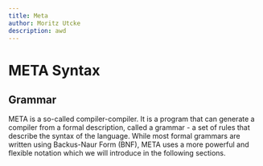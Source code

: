 ```yaml
---
title: Meta
author: Moritz Utcke
description: awd
---
```


# META Syntax

## Grammar

META is a so-called compiler-compiler. It is a program that can generate a compiler from a formal description, called a grammar - a set of rules that describe the syntax of the language. While most formal grammars are written using Backus-Naur Form (BNF), META uses a more powerful and flexible notation which we will introduce in the following sections.